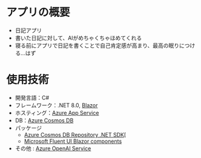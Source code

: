 # アプリの概要
- 日記アプリ
- 書いた日記に対して、AIがめちゃくちゃほめてくれる
- 寝る前にアプリで日記を書くことで自己肯定感が高まり、最高の眠りにつける...はず


# 使用技術
- 開発言語：C#
- フレームワーク：.NET 8.0, [Blazor](https://dotnet.microsoft.com/ja-jp/apps/aspnet/web-apps/blazor)
- ホスティング：[Azure App Service](https://learn.microsoft.com/ja-jp/azure/app-service/overview)
- DB：[Azure Cosmos DB](https://learn.microsoft.com/ja-jp/azure/cosmos-db/introduction)
- パッケージ
    - [Azure Cosmos DB Repository .NET SDK](https://github.com/IEvangelist/azure-cosmos-dotnet-repository)[
    - [Microsoft Fluent UI Blazor components](https://github.com/microsoft/fluentui-blazor)
- その他 : [Azure OpenAI Service](https://azure.microsoft.com/ja-jp/products/ai-services/openai-service)
